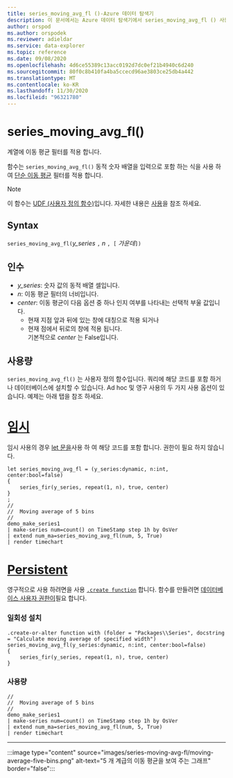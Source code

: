 ```yaml
---
title: series_moving_avg_fl ()-Azure 데이터 탐색기
description: 이 문서에서는 Azure 데이터 탐색기에서 series_moving_avg_fl () 사용자 정의 함수에 대해 설명 합니다.
author: orspod
ms.author: orspodek
ms.reviewer: adieldar
ms.service: data-explorer
ms.topic: reference
ms.date: 09/08/2020
ms.openlocfilehash: 4d6ce55389c13acc0192d7dc0ef21b4940c6d240
ms.sourcegitcommit: 80f0c8b410fa4ba5ccecd96ae3803ce25db4a442
ms.translationtype: MT
ms.contentlocale: ko-KR
ms.lasthandoff: 11/30/2020
ms.locfileid: "96321780"
---
```

# <a name="series_moving_avg_fl"></a>series_moving_avg_fl()

계열에 이동 평균 필터를 적용 합니다.

함수는 `series_moving_avg_fl()` 동적 숫자 배열을 입력으로 포함 하는 식을 사용 하 여 [단순 이동 평균](https://en.wikipedia.org/wiki/Moving_average#Simple_moving_average) 필터를 적용 합니다.

> [!NOTE]
> 이 함수는 [UDF (사용자 정의 함수)](../query/functions/user-defined-functions.md)입니다. 자세한 내용은 [사용](#usage)을 참조 하세요.

## <a name="syntax"></a>Syntax

`series_moving_avg_fl(`*y_series* `,` *n* `, [` *가운데*`])`
  
## <a name="arguments"></a>인수

* *y_series*: 숫자 값의 동적 배열 셀입니다.
* *n*: 이동 평균 필터의 너비입니다.
* *center*: 이동 평균이 다음 옵션 중 하나 인지 여부를 나타내는 선택적 부울 값입니다.
    * 현재 지점 앞과 뒤에 있는 창에 대칭으로 적용 되거나 
    * 현재 점에서 뒤로의 창에 적용 됩니다. <br>
    기본적으로 *center* 는 False입니다.

## <a name="usage"></a>사용량

`series_moving_avg_fl()` 는 사용자 정의 함수입니다. 쿼리에 해당 코드를 포함 하거나 데이터베이스에 설치할 수 있습니다. Ad hoc 및 영구 사용의 두 가지 사용 옵션이 있습니다. 예제는 아래 탭을 참조 하세요.

# <a name="ad-hoc"></a>[임시](#tab/adhoc)

임시 사용의 경우 [let 문을](../query/letstatement.md)사용 하 여 해당 코드를 포함 합니다. 권한이 필요 하지 않습니다.

<!-- csl: https://help.kusto.windows.net:443/Samples -->
```kusto
let series_moving_avg_fl = (y_series:dynamic, n:int, center:bool=false)
{
    series_fir(y_series, repeat(1, n), true, center)
}
;
//
//  Moving average of 5 bins
//
demo_make_series1
| make-series num=count() on TimeStamp step 1h by OsVer
| extend num_ma=series_moving_avg_fl(num, 5, True)
| render timechart 
```

# <a name="persistent"></a>[Persistent](#tab/persistent)

영구적으로 사용 하려면을 사용 [`.create function`](../management/create-function.md) 합니다. 함수를 만들려면 [데이터베이스 사용자 권한이](../management/access-control/role-based-authorization.md)필요 합니다.

### <a name="one-time-installation"></a>일회성 설치

<!-- csl: https://help.kusto.windows.net:443/Samples -->
```kusto
.create-or-alter function with (folder = "Packages\\Series", docstring = "Calculate moving average of specified width")
series_moving_avg_fl(y_series:dynamic, n:int, center:bool=false)
{
    series_fir(y_series, repeat(1, n), true, center)
}
```

### <a name="usage"></a>사용량

<!-- csl: https://help.kusto.windows.net:443/Samples -->
```kusto
//
//  Moving average of 5 bins
//
demo_make_series1
| make-series num=count() on TimeStamp step 1h by OsVer
| extend num_ma=series_moving_avg_fl(num, 5, True)
| render timechart 
```

---

:::image type="content" source="images/series-moving-avg-fl/moving-average-five-bins.png" alt-text="5 개 계급의 이동 평균을 보여 주는 그래프" border="false":::
